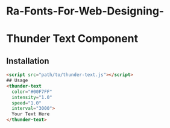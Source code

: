 # Ra-Fonts-For-Web-Designing-
# Thunder Text Component

## Installation
```html
<script src="path/to/thunder-text.js"></script>
## Usage
<thunder-text 
  color="#00F7FF"
  intensity="1.0"
  speed="1.0"
  interval="3000">
  Your Text Here
</thunder-text>
